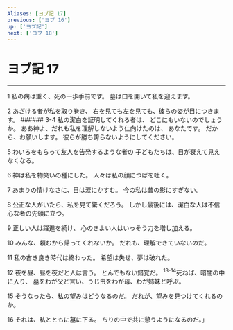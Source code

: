 ```yaml
---
Aliases: [ヨブ記 17]
previous: ['ヨブ 16']
up: ['ヨブ記']
next: ['ヨブ 18']
---
```

# ヨブ記 17

***




1 
私の病は重く、死の一歩手前です。 墓は口を開いて私を迎えます。 



2 
あざける者が私を取り巻き、 右を見ても左を見ても、彼らの姿が目につきます。 ###### 3-4 私の潔白を証明してくれる者は、 どこにもいないのでしょうか。 ああ神よ、だれも私を理解しないよう仕向けたのは、 あなたです。 だから、お願いします。 彼らが勝ち誇らないようにしてください。 



5 
わいろをもらって友人を告発するような者の 子どもたちは、目が衰えて見えなくなる。 



6 
神は私を物笑いの種にした。 人々は私の顔につばを吐く。 



7 
あまりの情けなさに、目は涙にかすむ。 今の私は昔の影にすぎない。 



8 
公正な人がいたら、私を見て驚くだろう。 しかし最後には、潔白な人は不信心な者の先頭に立つ。 



9 
正しい人は躍進を続け、 心のきよい人はいっそう力を増し加える。 



10 
みんな、頼むから帰ってくれないか。 だれも、理解できていないのだ。 



11 
私の古き良き時代は終わった。 希望は失せ、夢は破れた。 



12 
夜を昼、昼を夜だと人は言う。 とんでもない錯覚だ。 <sup class="versenum">13-14</sup>死ねば、暗闇の中に入り、 墓をわが父と言い、うじ虫をわが母、わが姉妹と呼ぶ。 



15 
そうなったら、私の望みはどうなるのだ。 だれが、望みを見つけてくれるのか。 



16 
それは、私とともに墓に下る。 ちりの中で共に憩うようになるのだ。」

